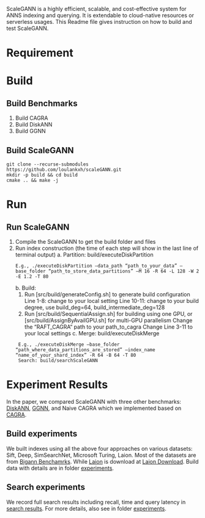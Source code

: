 ScaleGANN is a highly efficient, scalable, and cost-effective system for ANNS indexing and querying. It is extendable to cloud-native resources or serverless usages. This Readme file gives instruction on how to build and test ScaleGANN.

# Requirement

# Build
## Build Benchmarks
1. Build CAGRA
2. Build DiskANN
3. Build GGNN
## Build ScaleGANN
```
git clone --recurse-submodules https://github.com/loulankxh/scaleGANN.git
mkdir -p build && cd build
cmake .. && make -j
```

# Run 
## Run ScaleGANN
1. Compile the ScaleGANN to get the build folder and files
2. Run index construction (the time of each step will show in the last line of terminal output)
   a. Partition: build/executeDiskPartition
     ```
     E.g., ./executeDiskPartition –data_path “path_to_your_data” –base_folder “path_to_store_data_partitions” –M 16 -R 64 -L 128 -W 2 -E 1.2 -T 80
     ```
   b. Build:
      1. Run [src/build/generateConfig.sh] to generate build configuration
         Line 1-8: change to your local setting
         Line 10-11: change to your build degree, use build_deg=64, build_intermediate_deg=128
      2. Run [src/build/SequentialAssign.sh] for building using one GPU, or [src/build/AssignByAvailGPU.sh] for multi-GPU parallelism
         Change the “RAFT_CAGRA“ path to your path_to_cagra
         Change Line 3-11 to your local settings
   c. Merge: build/executeDiskMerge
   ```
    E.g., ./executeDiskMerge –base_folder “path_where_data_partitions_are_stored” –index_name “name_of_your_shard_index” -R 64 -B 64 -T 80
    Search: build/searchScaleGANN
   ```


# Experiment Results
In the paper, we compared ScaleGANN with three other benchmarks: [DiskANN](https://github.com/microsoft/DiskANN/tree/main), [GGNN](https://github.com/cgtuebingen/ggnn/tree/release_0.5), and Naive CAGRA which we implemented based on [CAGRA](https://github.com/rapidsai/raft/tree/branch-24.10).
## Build experiments
We built indexes using all the above four approaches on various datasets: Sift, Deep, SimSearchNet, Microsoft Turing, Laion. Most of the datasets are from [Bigann Benchamrks](https://big-ann-benchmarks.com/neurips21.html). While [Laion](https://laion.ai) is download at [Laion Download](https://the-eye.eu/public/AI/cah/laion5b/embeddings/laion1B-nolang/).
Build data with details are in folder [experiments]().
## Search experiments
We record full search results including recall, time and query latency in [search results](https://docs.google.com/spreadsheets/d/1_rdrr2zPHzPDIhlvdY1N7BzFtH-y-3tpIPgv03B6Tw8/edit?usp=sharing). 
For more details, also see in folder [experiments]().
